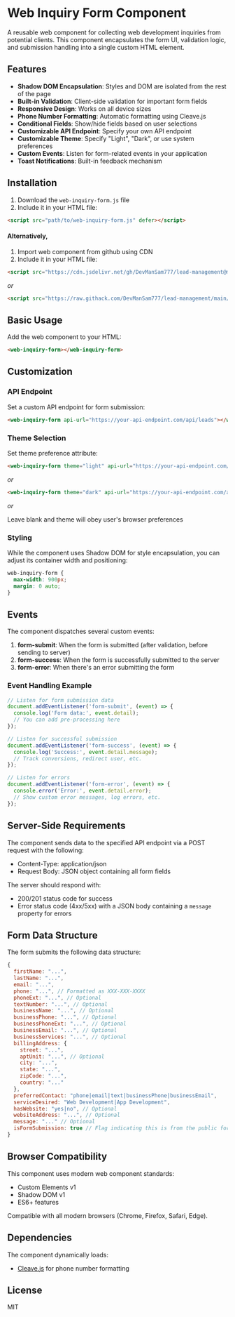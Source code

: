 # Web Inquiry Form Component

A reusable web component for collecting web development inquiries from potential clients. This component encapsulates the form UI, validation logic, and submission handling into a single custom HTML element.

## Features

- **Shadow DOM Encapsulation**: Styles and DOM are isolated from the rest of the page
- **Built-in Validation**: Client-side validation for important form fields
- **Responsive Design**: Works on all device sizes
- **Phone Number Formatting**: Automatic formatting using Cleave.js
- **Conditional Fields**: Show/hide fields based on user selections
- **Customizable API Endpoint**: Specify your own API endpoint
- **Customizable Theme**: Specify "Light", "Dark", or use system preferences
- **Custom Events**: Listen for form-related events in your application
- **Toast Notifications**: Built-in feedback mechanism

## Installation

1. Download the `web-inquiry-form.js` file
2. Include it in your HTML file:

```html
<script src="path/to/web-inquiry-form.js" defer></script>
```

#### Alternatively, 

1. Import web component from github using CDN
2. Include it in your HTML file:

```html
<script src="https://cdn.jsdelivr.net/gh/DevManSam777/lead-management@main/web-inquiry-form/web-inquiry-form.js" defer></script>
```

_or_

```html
<script src="https://raw.githack.com/DevManSam777/lead-management/main/web-inquiry-form/web-inquiry-form.js" defer></script>
```

## Basic Usage

Add the web component to your HTML:

```html
<web-inquiry-form></web-inquiry-form>
```

## Customization

### API Endpoint

Set a custom API endpoint for form submission:

```html
<web-inquiry-form api-url="https://your-api-endpoint.com/api/leads"></web-inquiry-form>
```

### Theme Selection

Set theme preference attribute:

```html
<web-inquiry-form theme="light" api-url="https://your-api-endpoint.com/api/leads"></web-inquiry-form>
```
_or_

```html
<web-inquiry-form theme="dark" api-url="https://your-api-endpoint.com/api/leads"></web-inquiry-form>
```

_or_

Leave blank and theme will obey user's browser preferences

### Styling

While the component uses Shadow DOM for style encapsulation, you can adjust its container width and positioning:

```css
web-inquiry-form {
  max-width: 900px;
  margin: 0 auto;
}
```

## Events

The component dispatches several custom events:

1. **form-submit**: When the form is submitted (after validation, before sending to server)
2. **form-success**: When the form is successfully submitted to the server
3. **form-error**: When there's an error submitting the form

### Event Handling Example

```javascript
// Listen for form submission data
document.addEventListener('form-submit', (event) => {
  console.log('Form data:', event.detail);
  // You can add pre-processing here
});

// Listen for successful submission
document.addEventListener('form-success', (event) => {
  console.log('Success:', event.detail.message);
  // Track conversions, redirect user, etc.
});

// Listen for errors
document.addEventListener('form-error', (event) => {
  console.error('Error:', event.detail.error);
  // Show custom error messages, log errors, etc.
});
```

## Server-Side Requirements

The component sends data to the specified API endpoint via a POST request with the following:

- Content-Type: application/json
- Request Body: JSON object containing all form fields

The server should respond with:
- 200/201 status code for success
- Error status code (4xx/5xx) with a JSON body containing a `message` property for errors

## Form Data Structure

The form submits the following data structure:

```javascript
{
  firstName: "...",
  lastName: "...",
  email: "...",
  phone: "...", // Formatted as XXX-XXX-XXXX
  phoneExt: "...", // Optional
  textNumber: "...", // Optional
  businessName: "...", // Optional
  businessPhone: "...", // Optional
  businessPhoneExt: "...", // Optional
  businessEmail: "...", // Optional
  businessServices: "...", // Optional
  billingAddress: {
    street: "...",
    aptUnit: "...", // Optional
    city: "...",
    state: "...",
    zipCode: "...",
    country: "..."
  },
  preferredContact: "phone|email|text|businessPhone|businessEmail",
  serviceDesired: "Web Development|App Development",
  hasWebsite: "yes|no", // Optional
  websiteAddress: "...", // Optional
  message: "..." // Optional
  isFormSubmission: true // Flag indicating this is from the public form
}
```

## Browser Compatibility

This component uses modern web component standards:
- Custom Elements v1
- Shadow DOM v1
- ES6+ features

Compatible with all modern browsers (Chrome, Firefox, Safari, Edge).

## Dependencies

The component dynamically loads:
- [Cleave.js](https://github.com/nosir/cleave.js) for phone number formatting

## License

MIT
